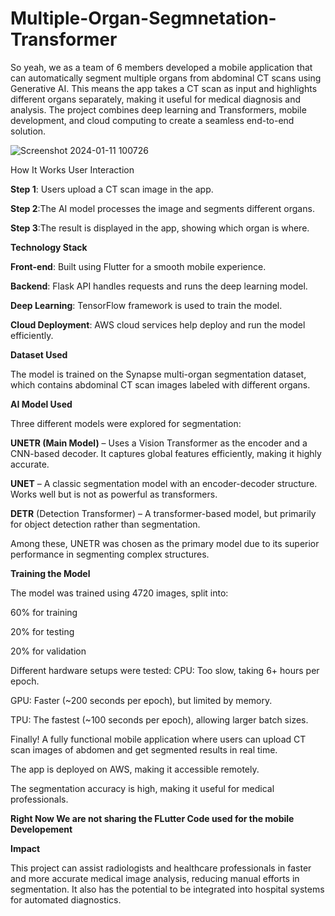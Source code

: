 # Multiple-Organ-Segmnetation-Transformer
So yeah, we as a team of 6 members developed a mobile application that can automatically segment multiple organs from abdominal CT scans using Generative AI. This means the app takes a CT scan as input and highlights different organs separately, making it useful for medical diagnosis and analysis. The project combines deep learning and Transformers, mobile development, and cloud computing to create a seamless end-to-end solution.

![Screenshot 2024-01-11 100726](https://github.com/user-attachments/assets/92d61389-0c18-44ee-b16f-efc30e47f417)


How It Works
User Interaction

**Step 1**: Users upload a CT scan image in the app.

**Step 2**:The AI model processes the image and segments different organs.

**Step 3**:The result is displayed in the app, showing which organ is where.

**Technology Stack**

**Front-end**: Built using Flutter for a smooth mobile experience.

**Backend**: Flask API handles requests and runs the deep learning model.

__Deep Learning__: TensorFlow framework is used to train the model.

**Cloud Deployment**: AWS cloud services help deploy and run the model efficiently.


**Dataset Used**

The model is trained on the Synapse multi-organ segmentation dataset, which contains abdominal CT scan images labeled with different organs.

**AI Model Used**

Three different models were explored for segmentation:

**UNETR (Main Model)** – Uses a Vision Transformer as the encoder and a CNN-based decoder. It captures global features efficiently, making it highly accurate.

**UNET** – A classic segmentation model with an encoder-decoder structure. Works well but is not as powerful as transformers.

__DETR__ (Detection Transformer) – A transformer-based model, but primarily for object detection rather than segmentation.

Among these, UNETR was chosen as the primary model due to its superior performance in segmenting complex structures.

**Training the Model**

The model was trained using 4720 images, split into:

60% for training

20% for testing

20% for validation

Different hardware setups were tested:
CPU: Too slow, taking 6+ hours per epoch.

GPU: Faster (~200 seconds per epoch), but limited by memory.

TPU: The fastest (~100 seconds per epoch), allowing larger batch sizes.

Finally!
A fully functional mobile application where users can upload CT scan images of abdomen and get segmented results in real time.

The app is deployed on AWS, making it accessible remotely.

The segmentation accuracy is high, making it useful for medical professionals.



**Right Now We are not sharing the FLutter Code used for the mobile Developement**

**Impact**

This project can assist radiologists and healthcare professionals in faster and more accurate medical image analysis, reducing manual efforts in segmentation. It also has the potential to be integrated into hospital systems for automated diagnostics.
